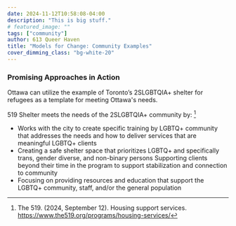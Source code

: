 ```yaml
---
date: 2024-11-12T10:58:08-04:00
description: "This is big stuff."
# featured_image: ""
tags: ["community"]
author: 613 Queer Haven
title: "Models for Change: Community Examples"
cover_dimming_class: "bg-white-20"
---
```


### Promising Approaches in Action

Ottawa can utilize the example of Toronto’s 2SLGBTQIA+ shelter for refugees as a template for meeting Ottawa's needs. 

<!--more-->

519 Shelter meets the needs of the 2SLGBTQIA+ community by: [^1] 
 
- Works with the city to create specific training by LGBTQ+ community that addresses the needs and how to deliver services that are meaningful LGBTQ+ clients 
- Creating a safe shelter space that prioritizes LGBTQ+ and specifically trans, gender diverse, and non-binary persons 
Supporting clients beyond their time in the program to support stabilization and connection to community 
- Focusing on providing resources and education that support the LGBTQ+ community, staff, and/or the general population 

[^1]: The 519. (2024, September 12). Housing support services. https://www.the519.org/programs/housing-services/


